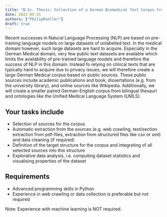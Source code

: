 ```yaml
---
title: "B.Sc. Thesis: Collection of a German Biomedical Text Corpus from Public Sources"
date: 2022-05-31
authors: ["PhilipMueller"]
draft: true
---
```


Recent successes in Natural Language Processing (NLP) are based on pre-training language models on large datasets of unlabelled text.
In the medical domain however, such large datasets are hard to acquire. Especially in the German Medical domain, very few public text datasets are available which limits the availability of pre-trained language models and therefore the success of NLP in this domain.
Instead fo relying on clinical texts that are typically hard to acquire due to privacy issues, we will therefore create a large German Medical corpus based on public sources.
These public sources include academic publications and book, dissertations (e.g. from the university library), and online sources like Wikipedia.
Additionally, we will create a smaller paired German-English corpus from bilingual thesauri and ontologies like the Unified Medical Language System (UMLS).

## Your tasks include
- Selection of sources for the corpus
- Automatic extraction from the sources (e.g. web crawling, text/section extraction from pdf-files, extraction from structured files like csv or xml) and data cleaning (if required)
- Definition of the target structure for the corpus and integrating of all selected sources into this structure
- Explorative data analysis, i.e. computing dataset statistics and visualising properties of the dataset

## Requirements
- Advanced programming skills in Python
- Experience in web crawling or data collection is preferable but not required

Note: Experience with machine learning is NOT required.
